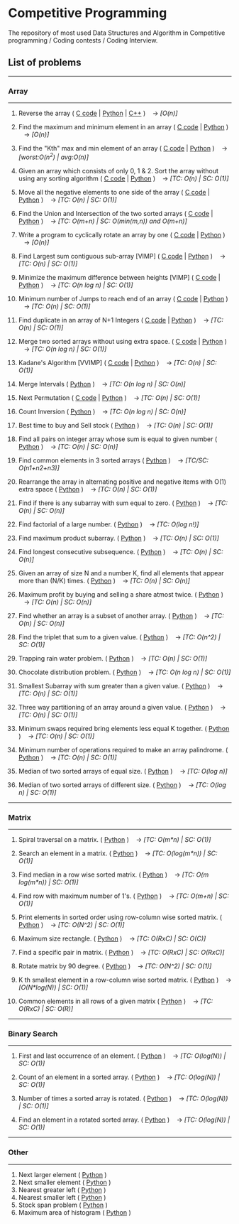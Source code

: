 # Competitive Programming
The repository of most used Data Structures and Algorithm in Competitive programming / Coding contests / Coding Interview.

## List of problems
----
### **Array**
----
1. Reverse the array 
(
    [C code](https://github.com/suvambasak/cp/blob/main/array/c/1_reverse_of_array.c) | 
    [Python](https://github.com/suvambasak/cp/blob/main/array/python3/1_reverse_of_array.py) | 
    [C++](https://github.com/suvambasak/cp/blob/main/array/cpp/Reverse_an_Array.cpp)
)
&nbsp;&nbsp;&nbsp;&#8594; _[O(n)]_

2. Find the maximum and minimum element in an array 
(
    [C code](https://github.com/suvambasak/cp/blob/main/array/c/2_min_max_of_array.c) | 
    [Python](https://github.com/suvambasak/cp/blob/main/array/python3/2_min_max_of_array.py)
)
&nbsp;&nbsp;&nbsp;&#8594; _[O(n)]_

3. Find the "Kth" max and min element of an array 
(
    [C code](https://github.com/suvambasak/cp/blob/main/array/c/3_kth_min_max.c) |
    [Python](https://github.com/suvambasak/cp/blob/main/array/python3/3_kth_min_max.py)
) 
&nbsp;&nbsp;&nbsp;&#8594; _[worst:O(n<sup>2</sup>) | avg:O(n)]_

4. Given an array which consists of only 0, 1 & 2. Sort the array without using any sorting algorithm
(
    [C code](https://github.com/suvambasak/cp/blob/main/array/c/4_sort_012.c) |
    [Python](https://github.com/suvambasak/cp/blob/main/array/python3/4_sort_012.py)
)
&nbsp;&nbsp;&nbsp;&#8594; _[TC: O(n) | SC: O(1)]_

5. Move all the negative elements to one side of the array 
(
    [C code](https://github.com/suvambasak/cp/blob/main/array/c/5_move_all_negative_elements.c) | 
    [Python](https://github.com/suvambasak/cp/blob/main/array/python3/5_move_all_negative_elements.py)
)
&nbsp;&nbsp;&nbsp;&#8594; _[TC: O(n) | SC: O(1)]_

6. Find the Union and Intersection of the two sorted arrays 
(
    [C code](https://github.com/suvambasak/cp/blob/main/array/c/6_union_intersection.c) | 
    [Python](https://github.com/suvambasak/cp/blob/main/array/python3/6_union_intersection.py)
)
&nbsp;&nbsp;&nbsp;&#8594; _[TC: O(m+n) | SC: O(min(m,n)) and O(m+n)]_

7. Write a program to cyclically rotate an array by one 
(
    [C code](https://github.com/suvambasak/cp/blob/main/array/c/7_rotate.c) | 
    [Python](https://github.com/suvambasak/cp/blob/main/array/python3/7_rotate.py)
) 
&nbsp;&nbsp;&nbsp;&#8594; _[O(n)]_

8. Find Largest sum contiguous sub-array [VIMP]
(
    [C code](https://github.com/suvambasak/cp/blob/main/array/c/8_max_sum_contiguous_sub_array.c) | 
    [Python](https://github.com/suvambasak/cp/blob/main/array/python3/8_max_sum_contiguous_sub_array.py)
) 
&nbsp;&nbsp;&nbsp;&#8594; _[TC: O(n) | SC: O(1)]_

9. Minimize the maximum difference between heights [VIMP]
(
    [C code](https://github.com/suvambasak/cp/blob/main/array/c/9_minimize_maximum_difference.c) | 
    [Python](https://github.com/suvambasak/cp/blob/main/array/python3/9_minimize_maximum_difference.py)
) 
&nbsp;&nbsp;&nbsp;&#8594; _[TC: O(n log n) | SC: O(1)]_

10. Minimum number of Jumps to reach end of an array
(
    [C code](https://github.com/suvambasak/cp/blob/main/array/c/10_minimum_num_of_jumps.c) |
    [Python](https://github.com/suvambasak/cp/blob/main/array/python3/10_minimum_num_of_jumps.py)
) 
&nbsp;&nbsp;&nbsp;&#8594; _[TC: O(n) | SC: O(1)]_

11. Find duplicate in an array of N+1 Integers
(
    [C code](https://github.com/suvambasak/cp/blob/main/array/c/11_find_duplicate.c) |
    [Python](https://github.com/suvambasak/cp/blob/main/array/python3/11_find_duplicate.py)
) 
&nbsp;&nbsp;&nbsp;&#8594; _[TC: O(n) | SC: O(1)]_

12. Merge two sorted arrays without using extra space.
(
    [C code](https://github.com/suvambasak/cp/blob/main/array/c/12_merge_without_extra_space.c) |
    [Python](https://github.com/suvambasak/cp/blob/main/array/python3/12_merge_without_extra_space.py)
) 
&nbsp;&nbsp;&nbsp;&#8594; _[TC: O(n log n) | SC: O(1)]_

13. Kadane's Algorithm [VVIMP]
(
    [C code](https://github.com/suvambasak/cp/blob/main/array/c/13_kadanes_algorithm.c) | 
    [Python](https://github.com/suvambasak/cp/blob/main/array/python3/13_kadanes_algorithm.py)
)
&nbsp;&nbsp;&nbsp;&#8594; _[TC: O(n) | SC: O(1)]_

14. Merge Intervals
(
    [Python](https://github.com/suvambasak/cp/blob/main/array/python3/14_merge_intervals.py)
)
&nbsp;&nbsp;&nbsp;&#8594; _[TC: O(n log n) | SC: O(n)]_

15. Next Permutation
(
    [C code](https://github.com/suvambasak/cp/blob/main/array/c/15_next_permutation.c) |
    [Python](https://github.com/suvambasak/cp/blob/main/array/python3/15_next_permutation.py)
)
&nbsp;&nbsp;&nbsp;&#8594; _[TC: O(n) | SC: O(1)]_

16. Count Inversion
(
    [Python](https://github.com/suvambasak/cp/blob/main/array/python3/16_count_inversion.py)
)
&nbsp;&nbsp;&nbsp;&#8594; _[TC: O(n log n) | SC: O(n)]_

17. Best time to buy and Sell stock
(
    [Python](https://github.com/suvambasak/cp/blob/main/array/python3/17_buy_Sell_stock.py)
)
&nbsp;&nbsp;&nbsp;&#8594; _[TC: O(n) | SC: O(1)]_

18. Find all pairs on integer array whose sum is equal to given number
(
    [Python](https://github.com/suvambasak/cp/blob/main/array/python3/18_pair_num_equal_input_sum.py)
)
&nbsp;&nbsp;&nbsp;&#8594; _[TC: O(n) | SC: O(n)]_

19. Find common elements in 3 sorted arrays
(
    [Python](https://github.com/suvambasak/cp/blob/main/array/python3/19_common_elements_three_sorted_array.py)
)
&nbsp;&nbsp;&nbsp;&#8594; _[TC/SC: O(n1+n2+n3)]_

20. Rearrange the array in alternating positive and negative items with O(1) extra space
(
    [Python](https://github.com/suvambasak/cp/blob/main/array/python3/20_alternating_positive_negative.py)
)
&nbsp;&nbsp;&nbsp;&#8594; _[TC: O(n) | SC: O(1)]_

21. Find if there is any subarray with sum equal to zero.
(
    [Python](https://github.com/suvambasak/cp/blob/main/array/python3/21_subarray_with_sum_zero.py)
)
&nbsp;&nbsp;&nbsp;&#8594; _[TC: O(n) | SC: O(n)]_

22. Find factorial of a large number.
(
    [Python](https://github.com/suvambasak/cp/blob/main/array/python3/22_factorial_large_num.py)
)
&nbsp;&nbsp;&nbsp;&#8594; _[TC: O(log n!)]_

23. Find maximum product subarray.
(
    [Python](https://github.com/suvambasak/cp/blob/main/array/python3/23_max_product_subarray.py)
)
&nbsp;&nbsp;&nbsp;&#8594; _[TC: O(n) | SC: O(1)]_

24. Find longest consecutive subsequence.
(
    [Python](https://github.com/suvambasak/cp/blob/main/array/python3/24_longest_consecutive_sequence.py)
)
&nbsp;&nbsp;&nbsp;&#8594; _[TC: O(n) | SC: O(n)]_

25. Given an array of size N and a number K, find all elements that appear more than (N/K) times.
(
    [Python](https://github.com/suvambasak/cp/blob/main/array/python3/25_elements_appear_n_by_k_times.py)
)
&nbsp;&nbsp;&nbsp;&#8594; _[TC: O(n) | SC: O(n)]_

26. Maximum profit by buying and selling a share atmost twice.
(
    [Python](https://github.com/suvambasak/cp/blob/main/array/python3/26_max_profit_buy_sel_atmost_twice.py)
)
&nbsp;&nbsp;&nbsp;&#8594; _[TC: O(n) | SC: O(n)]_

27. Find whether an array is a subset of another array.
(
    [Python](https://github.com/suvambasak/cp/blob/main/array/python3/27_array_subset_array.py)
)
&nbsp;&nbsp;&nbsp;&#8594; _[TC: O(n) | SC: O(n)]_

28. Find the triplet that sum to a given value.
(
    [Python](https://github.com/suvambasak/cp/blob/main/array/python3/28_triplet__sum_to_given_value.py)
)
&nbsp;&nbsp;&nbsp;&#8594; _[TC: O(n^2) | SC: O(1)]_

29. Trapping rain water problem.
(
    [Python](https://github.com/suvambasak/cp/blob/main/array/python3/29_trapping_rain_water.py)
)
&nbsp;&nbsp;&nbsp;&#8594; _[TC: O(n) | SC: O(1)]_

30. Chocolate distribution problem.
(
    [Python](https://github.com/suvambasak/cp/blob/main/array/python3/30_chocolate_distribution.py)
)
&nbsp;&nbsp;&nbsp;&#8594; _[TC: O(n log n) | SC: O(1)]_

31. Smallest Subarray with sum greater than a given value.
(
    [Python](https://github.com/suvambasak/cp/blob/main/array/python3/31_smallest_subarray_sum_greater_than_given_value.py)
)
&nbsp;&nbsp;&nbsp;&#8594; _[TC: O(n) | SC: O(1)]_

32. Three way partitioning of an array around a given value.
(
    [Python](https://github.com/suvambasak/cp/blob/main/array/python3/32_three_way_partitioning.py)
)
&nbsp;&nbsp;&nbsp;&#8594; _[TC: O(n) | SC: O(1)]_

33. Minimum swaps required bring elements less equal K together.
(
    [Python](https://github.com/suvambasak/cp/blob/main/array/python3/33_min_swap_bring_together.py)
)
&nbsp;&nbsp;&nbsp;&#8594; _[TC: O(n) | SC: O(1)]_

34. Minimum number of operations required to make an array palindrome.
(
    [Python](https://github.com/suvambasak/cp/blob/main/array/python3/34_min_operation_palindromic_array.py)
)
&nbsp;&nbsp;&nbsp;&#8594; _[TC: O(n) | SC: O(1)]_

35. Median of two sorted arrays of equal size.
(
    [Python](https://github.com/suvambasak/cp/blob/main/array/python3/35_median_two_sorted_arrays_equal_size.py)
)
&nbsp;&nbsp;&nbsp;&#8594; _[TC: O(log n)]_

36. Median of two sorted arrays of different size.
(
    [Python](https://github.com/suvambasak/cp/blob/main/array/python3/36_median_two_sorted_arrays_diff_size.py)
)
&nbsp;&nbsp;&nbsp;&#8594; _[TC: O(log n) | SC: O(1)]_

----
### **Matrix**
----
1. Spiral traversal on a matrix.
(
    [Python](https://github.com/suvambasak/cp/blob/main/matrix/python3/1_spiral_traversal.py)
)
&nbsp;&nbsp;&nbsp;&#8594; _[TC: O(m*n) | SC: O(1)]_

2. Search an element in a matrix.
(
    [Python](https://github.com/suvambasak/cp/blob/main/matrix/python3/2_search_matrix.py)
)
&nbsp;&nbsp;&nbsp;&#8594; _[TC: O(log(m*n)) | SC: O(1)]_

3. Find median in a row wise sorted matrix.
(
    [Python](https://github.com/suvambasak/cp/blob/main/matrix/python3/3_median_row_wise_sorted_matrix.py)
)
&nbsp;&nbsp;&nbsp;&#8594; _[TC: O(m log(m*n)) | SC: O(1)]_

4. Find row with maximum number of 1's.
(
    [Python](https://github.com/suvambasak/cp/blob/main/matrix/python3/4_row_with_max_one.py)
)
&nbsp;&nbsp;&nbsp;&#8594; _[TC: O(m+n) | SC: O(1)]_

5. Print elements in sorted order using row-column wise sorted matrix.
(
    [Python](https://github.com/suvambasak/cp/blob/main/matrix/python3/5_sorted_print_row-column_wise_sorted_matrix.py)
)
&nbsp;&nbsp;&nbsp;&#8594; _[TC: O(N^2) | SC: O(1)]_

6. Maximum size rectangle.
(
    [Python](https://github.com/suvambasak/cp/blob/main/matrix/python3/6_maximum_size_rectangle.py)
)
&nbsp;&nbsp;&nbsp;&#8594; _[TC: O(RxC) | SC: O(C)]_

7. Find a specific pair in matrix.
(
    [Python](https://github.com/suvambasak/cp/blob/main/matrix/python3/7_Find_specific_pair_matrix.py)
)
&nbsp;&nbsp;&nbsp;&#8594; _[TC: O(RxC) | SC: O(RxC)]_

8. Rotate matrix by 90 degree.
(
    [Python](https://github.com/suvambasak/cp/blob/main/matrix/python3/8_rotate_matrix.py)
)
&nbsp;&nbsp;&nbsp;&#8594; _[TC: O(N^2) | SC: O(1)]_

9. K th smallest element in a row-column wise sorted matrix.
(
    [Python](https://github.com/suvambasak/cp/blob/main/matrix/python3/9_kth_smallest_element.py)
)
&nbsp;&nbsp;&nbsp;&#8594; _[O(N*log(N)) | SC: O(1)]_

10. Common elements in all rows of a given matrix
(
    [Python](https://github.com/suvambasak/cp/blob/main/matrix/python3/10_common_elements_in_all_rows.py)
)
&nbsp;&nbsp;&nbsp;&#8594; _[TC: O(RxC) | SC: O(R)]_


----
### **Binary Search**
----
1. First and last occurrence of an element.
(
    [Python](https://github.com/suvambasak/cp/blob/main/binary-search/python3/1_first_last_occurrence.py)
)
&nbsp;&nbsp;&nbsp;&#8594; _[TC: O(log(N)) | SC: O(1)]_

2. Count of an element in a sorted array.
(
    [Python](https://github.com/suvambasak/cp/blob/main/binary-search/python3/2_count_element.py)
)
&nbsp;&nbsp;&nbsp;&#8594; _[TC: O(log(N)) | SC: O(1)]_

3. Number of times a sorted array is rotated.
(
    [Python](https://github.com/suvambasak/cp/blob/main/binary-search/python3/3_number_of_times_sorted_array-rotated.py)
)
&nbsp;&nbsp;&nbsp;&#8594; _[TC: O(log(N)) | SC: O(1)]_

4. Find an element in a rotated sorted array.
(
    [Python](https://github.com/suvambasak/cp/blob/main/binary-search/python3/4_find_element_rotated_sorted_array.py)
)
&nbsp;&nbsp;&nbsp;&#8594; _[TC: O(log(N)) | SC: O(1)]_


----
### **Other**
----
1. Next larger element
(
    [Python](https://github.com/suvambasak/cp/blob/main/matrix/others/next_larger_element.py)
)
2. Next smaller element
(
    [Python](https://github.com/suvambasak/cp/blob/main/matrix/others/next_smaller_element.py)
)
3. Nearest greater left
(
    [Python](https://github.com/suvambasak/cp/blob/main/matrix/others/nearest_greater_left.py)
)
4. Nearest smaller left
(
    [Python](https://github.com/suvambasak/cp/blob/main/matrix/others/nearest_smaller_left.py)
)
5. Stock span problem
(
    [Python](https://github.com/suvambasak/cp/blob/main/matrix/others/stock_span_problem.py)
)
6. Maximum area of histogram
(
    [Python](https://github.com/suvambasak/cp/blob/main/matrix/others/maximum_area_histogram.py)
)